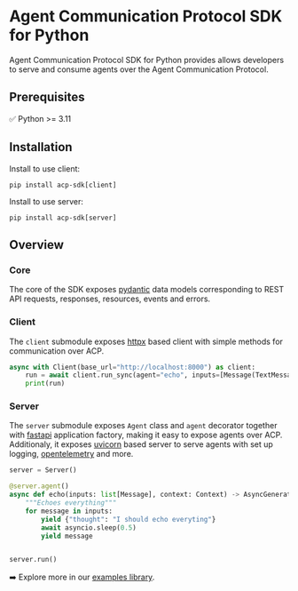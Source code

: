 # Agent Communication Protocol SDK for Python

Agent Communication Protocol SDK for Python provides allows developers to serve and consume agents over the Agent Communication Protocol.

## Prerequisites

✅ Python >= 3.11

## Installation

Install to use client:

```shell
pip install acp-sdk[client]
```

Install to use server:

```shell
pip install acp-sdk[server]
```

## Overview

### Core

The core of the SDK exposes [pydantic](https://docs.pydantic.dev/) data models corresponding to REST API requests, responses, resources, events and errors.


### Client

The `client` submodule exposes [httpx](https://www.python-httpx.org/) based client with simple methods for communication over ACP.

```python
async with Client(base_url="http://localhost:8000") as client:
    run = await client.run_sync(agent="echo", inputs=[Message(TextMessagePart(content="Howdy!"))])
    print(run)

```

### Server

The `server` submodule exposes `Agent` class and `agent` decorator together with [fastapi](https://fastapi.tiangolo.com/) application factory, making it easy to expose agents over ACP. Additionaly, it exposes [uvicorn](https://www.uvicorn.org/) based server to serve agents with set up logging, [opentelemetry](https://opentelemetry.io/) and more.

```python
server = Server()

@server.agent()
async def echo(inputs: list[Message], context: Context) -> AsyncGenerator[RunYield, RunYieldResume]:
    """Echoes everything"""
    for message in inputs:
        yield {"thought": "I should echo everyting"}
        await asyncio.sleep(0.5)
        yield message


server.run()
```

➡️ Explore more in our [examples library](/python/examples).
